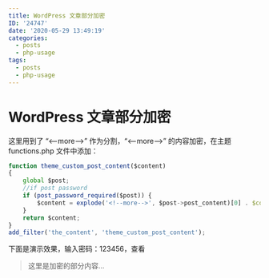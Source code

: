 ```yaml
---
title: WordPress 文章部分加密
ID: '24747'
date: '2020-05-29 13:49:19'
categories:
  - posts
  - php-usage
tags:
  - posts
  - php-usage
---
```


# WordPress 文章部分加密

这里用到了 “<--more-->” 作为分割，“<--more-->” 的内容加密，在主题 functions.php 文件中添加：

``` js 
function theme_custom_post_content($content)
{
    global $post;
    //if post password
    if (post_password_required($post)) {
        $content = explode('<!--more-->', $post->post_content)[0] . $content;
    }
    return $content;
}
add_filter('the_content', 'theme_custom_post_content');
```

下面是演示效果，输入密码：123456，查看

> 这里是加密的部分内容...
 
 
 
 
